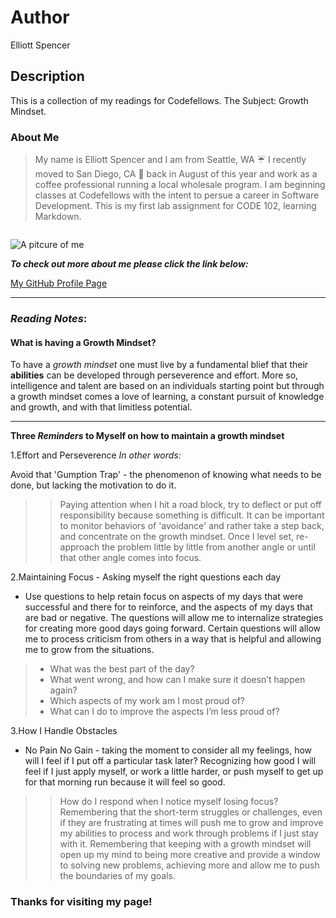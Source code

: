 # Author
Elliott Spencer

## Description
This is a collection of my readings for Codefellows. The Subject: Growth Mindset.

### About Me

>My name is Elliott Spencer and I am from Seattle, WA :umbrella: I recently moved to San Diego, CA :palm_tree: back in August of this year and work as a coffee professional running a local wholesale program. I am beginning classes at Codefellows with the intent to persue a career in Software Development. This is my first lab assignment for CODE 102, learning Markdown.

```on my way to inlcude 5 types of Markup
```

![A pitcure of me](/IMG_2334.jpg "A picture of me")

***To check out more about me please click the link below:***

[My GitHub Profile Page](https://github.com/settings/profile)

***

### ***Reading Notes***:
#### What is having a Growth Mindset?

To have a *growth mindset* one must live by a fundamental blief that their **abilities** can be developed through perseverence and effort. More so, intelligence and talent are based on an individuals starting point but through a growth mindset comes a love of learning, a constant pursuit of knowledge and growth, and with that limitless potential. 

____

**Three _Reminders_ to Myself on how to maintain a growth mindset**

1.Effort and Perseverence
*In other words:*

Avoid that 'Gumption Trap' - the phenomenon of knowing what needs to be done, but lacking the motivation to do it.
>>Paying attention when I hit a road block, try to deflect or put off responsibility because something is difficult. It can be important to monitor behaviors of 'avoidance' and rather take a step back, and concentrate on the growth mindset. Once I level set, re-approach the problem little by little from another angle or until that other angle comes into focus.

2.Maintaining Focus - Asking myself the right questions each day

* Use questions to help retain focus on aspects of my days that were successful and there for to reinforce, and the aspects of my days that are bad or negative. The questions will allow me to internalize strategies for creating more good days going forward. Certain questions will allow me to process criticism from others in a way that is helpful and allowing me to grow from the situations.

> - What was the best part of the day?
> - What went wrong, and how can I make sure it doesn’t happen again?
> - Which aspects of my work am I most proud of?
> - What can I do to improve the aspects I’m less proud of?

3.How I Handle Obstacles

* No Pain No Gain - taking the moment to consider all my feelings, how will I feel if I put off a particular task later? Recognizing how good I will feel if I just apply myself, or work a little harder, or push myself to get up for that morning run because it will feel so good.

>> How do I respond when I notice myself losing focus? Remembering that the short-term struggles or challenges, even if they are frustrating at times will push me to grow and improve my abilities to process and work through problems if I just stay with it. Remembering that keeping with a growth mindset will open up my mind to being more creative and provide a window to solving new problems, achieving more and allow me to push the boundaries of my goals.

### Thanks for visiting my page!
